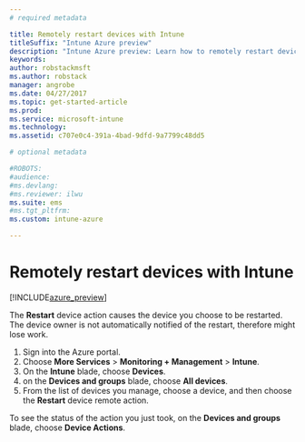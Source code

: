 ```yaml
---
# required metadata

title: Remotely restart devices with Intune
titleSuffix: "Intune Azure preview"
description: "Intune Azure preview: Learn how to remotely restart devices using the restart device action."
keywords:
author: robstackmsft
ms.author: robstack
manager: angrobe
ms.date: 04/27/2017
ms.topic: get-started-article
ms.prod:
ms.service: microsoft-intune
ms.technology:
ms.assetid: c707e0c4-391a-4bad-9dfd-9a7799c48dd5

# optional metadata

#ROBOTS:
#audience:
#ms.devlang:
#ms.reviewer: ilwu
ms.suite: ems
#ms.tgt_pltfrm:
ms.custom: intune-azure

---
```


# Remotely restart devices with Intune


[!INCLUDE[azure_preview](../includes/azure_preview.md)]

The **Restart** device action causes the device you choose to be restarted. The device owner is not automatically notified of the restart, therefore might lose work.

1. Sign into the Azure portal.
2. Choose **More Services** > **Monitoring + Management** > **Intune**.
3. On the **Intune** blade, choose **Devices**.
4. on the **Devices and groups** blade, choose **All devices**.
5. From the list of devices you manage, choose a device, and then choose the **Restart** device remote action.

To see the status of the action you just took, on the **Devices and groups** blade, choose **Device Actions**.
